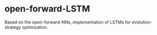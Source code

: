 # open-forward-LSTM
Based on the open-forward-NNs, implementation of LSTMs for evolution-strategy optimization.
